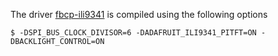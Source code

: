 The driver [fbcp-ili9341](https://github.com/juj/fbcp-ili9341) is compiled using the following options
```shell
$ -DSPI_BUS_CLOCK_DIVISOR=6 -DADAFRUIT_ILI9341_PITFT=ON -DBACKLIGHT_CONTROL=ON
```